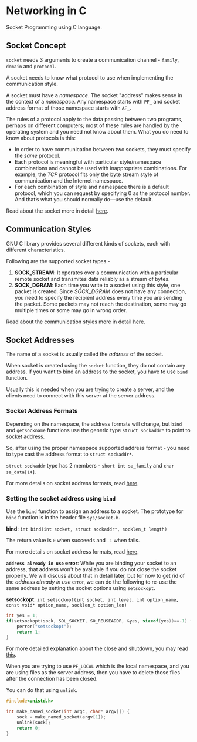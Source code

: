 # Networking in C

Socket Programming using C language.

## Socket Concept

`socket` needs 3 arguments to create a communication channel - `family`, `domain` and `protocol`.

A socket needs to know what protocol to use when implementing the communication style.

A socket must have a *namespace*. The socket "address" makes sense in the context of a *namespace*. Any namespace starts with `PF_` and socket address format of those namespace starts with `AF_`.

The rules of a protocol apply to the data passing between two programs, perhaps on different computers; most of these rules are handled by the operating system and you need not know about them. What you do need to know about protocols is this:

- In order to have communication between two sockets, they must specify the *same* protocol. 
- Each protocol is meaningful with particular style/namespace combinations and cannot be used with inappropriate combinations. For example, the *TCP* protocol fits only the byte stream style of communication and the Internet namespace.
- For each combination of style and namespace there is a default protocol, which you can request by specifying 0 as the protocol number. And that’s what you should normally do—use the default.


Read about the socket more in detail [here](https://www.gnu.org/software/libc/manual/html_node/Socket-Concepts.html).

## Communication Styles

GNU C library provides several different kinds of sockets, each with different characteristics.

Following are the supported socket types -
1. **SOCK_STREAM**: It operates over a communication with a particular remote socket and transmites data reliably as a stream of bytes.
2. **SOCK_DGRAM**: Each time you write to a socket using this style, one packet is created. Since *SOCK_DGRAM* does not have any connection, you need to specify the recipient address every time you are sending the packet. Some packets may not reach the destination, some may go multiple times or some may go in wrong order.

Read about the communication styles more in detail [here](https://www.gnu.org/software/libc/manual/html_node/Communication-Styles.html).


## Socket Addresses

The name of a socket is usually called the *address* of the socket.

When socket is created using the `socket` function, they do not contain any address. If you want to bind an address to the socket, you have to use `bind` function.

Usually this is needed when you are trying to create a server, and the clients need to connect with this server at the server address.

### Socket Address Formats

Depending on the namespace, the address formats will change, but `bind` and `getsockname` functions use the generic type `struct sockaddr*` to point to socket address.

So, after using the proper namespace supported address format - you need to type cast the address format to `struct sockaddr*`.

`struct sockaddr` type has 2 members - `short int sa_family` and `char sa_data[14]`.

For more details on socket address formats, read [here](https://www.gnu.org/software/libc/manual/html_node/Address-Formats.html).

### Setting the socket address using `bind`

Use the `bind` function to assign an address to a socket. The prototype for `bind` function is in the header file `sys/socket.h`.

**bind**: `int bind(int socket, struct sockaddr*, socklen_t length)`

The return value is `0` when succeeds and `-1` when fails.

For more details on socket address formats, read [here](https://www.gnu.org/software/libc/manual/html_node/Setting-Address.html).

**`address already in use` error**: While you are binding your socket to an address, that address won't be available if you do not close the socket properly. We will discuss about that in detail later, but for now to get rid of the *address already in use* error, we can do the following to re-use the same address by setting the socket options using `setsockopt`.

**setsockopt**: `int setsockopt(int socket, int level, int option_name, const void* option_name, socklen_t option_len)`

```c
int yes = 1;
if(setsockopt(sock, SOL_SOCKET, SO_REUSEADDR, &yes, sizeof(yes))==-1) {
	perror("setsockopt");
	return 1;
}
```

For more detailed explanation about the close and shutdown, you may read [this](https://beej.us/guide/bgnet/html/#close-and-shutdownget-outta-my-face).

When you are trying to use `PF_LOCAL` which is the local namespace, and you are using files as the server address, then you have to delete those files after the connection has been closed.

You can do that using `unlink`.
```c
#include<unistd.h>

int make_named_socket(int argc, char* argv[]) {
	sock = make_named_socket(argv[1]);
	unlink(sock);
	return 0;
}
```

